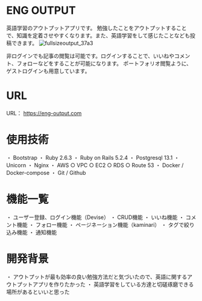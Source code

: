 # ENG OUTPUT

英語学習のアウトプットアプリです。
勉強したことをアウトプットすることで、知識を定着させやすくなります。また、英語学習をして感じたことなども投稿できます。
![fullsizeoutput_37a3](https://user-images.githubusercontent.com/69360244/106385685-dfb16300-6414-11eb-98bc-ba2b38ba44ca.jpeg)

非ログインでも記事の閲覧は可能です。ログインすることで、いいねやコメント、フォローなどをすることが可能になります。
ポートフォリオ閲覧ように、ゲストログインも用意しています。

 # URL
 URL： https://eng-output.com
 
 # 使用技術
 ・ Bootstrap
 ・ Ruby 2.6.3
 ・ Ruby on Rails 5.2.4
 ・ Postgresql 13.1
 ・ Unicorn
 ・ Nginx
 ・ AWS
    ○ VPC 
    ○ EC2
    ○ RDS
    ○ Route 53
 ・ Docker / Docker-compose
 ・ Git / Github
 
 # 機能一覧
 ・ ユーザー登録、ログイン機能（Devise）
 ・ CRUD機能
 ・ いいね機能
 ・ コメント機能
 ・ フォロー機能
 ・ ページネーション機能（kaminari）
 ・ タグで絞り込み機能
 ・ 通知機能
 
# 開発背景
・ アウトプットが最も効率の良い勉強方法だと気づいたので、英語に関するアウトプットアプリを作りたかった
・ 英語学習をしている方達と切磋琢磨できる場所があるといいと思った
 
